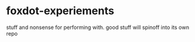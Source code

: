 # foxdot-experiements
stuff and nonsense for performing with. good stuff will spinoff into its own repo
